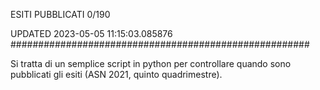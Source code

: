 ESITI PUBBLICATI 0/190 

UPDATED 2023-05-05 11:15:03.085876
######################################################

Si tratta di un semplice script in python per controllare quando sono pubblicati gli esiti (ASN 2021, quinto quadrimestre).

